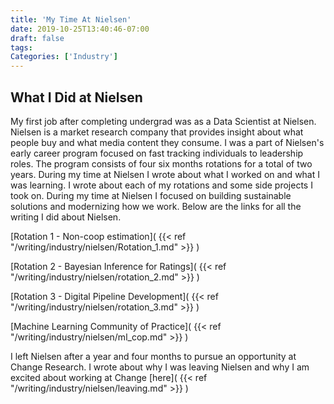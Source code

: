```yaml
---
title: 'My Time At Nielsen'
date: 2019-10-25T13:40:46-07:00
draft: false
tags: 
Categories: ['Industry']
---
```



## What I Did at Nielsen
My first job after completing undergrad was as a Data Scientist at Nielsen. Nielsen is a market research company that provides insight about what people buy and what media content they consume. I was a part of Nielsen's early career program focused on fast tracking individuals to leadership roles. The program consists of four six months rotations for a total of two years. During my time at Nielsen I wrote about what I worked on and what I was learning. I wrote about each of my rotations and some side projects I took on. During my time at Nielsen I focused on building sustainable solutions and modernizing how we work. Below are the links for all the writing I did about Nielsen. 

[Rotation 1 - Non-coop estimation](
    {{< ref  "/writing/industry/nielsen/Rotation_1.md"  >}} )

[Rotation 2 - Bayesian Inference for Ratings](
    {{< ref  "/writing/industry/nielsen/rotation_2.md"  >}} )

[Rotation 3 - Digital Pipeline Development](
    {{< ref  "/writing/industry/nielsen/rotation_3.md"  >}} )

[Machine Learning Community of Practice](
    {{< ref  "/writing/industry/nielsen/ml_cop.md"  >}} )

I left Nielsen after a year and four months to pursue an opportunity at Change Research. I wrote about why I was leaving Nielsen and why I am excited about working at Change [here](
    {{< ref  "/writing/industry/nielsen/leaving.md"  >}} )




